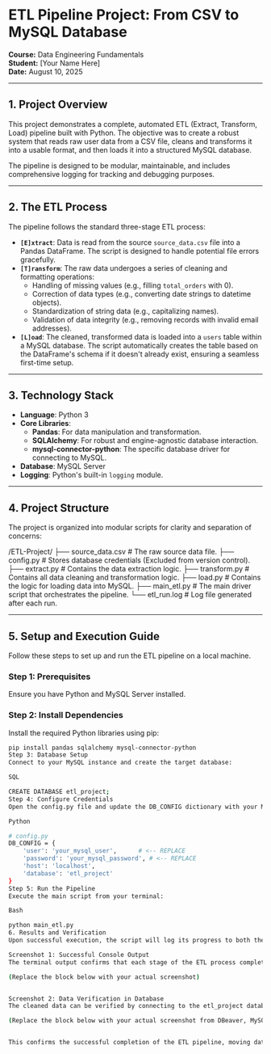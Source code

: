 # ETL Pipeline Project: From CSV to MySQL Database

**Course:** Data Engineering Fundamentals  
**Student:** [Your Name Here]  
**Date:** August 10, 2025

---

## 1. Project Overview

This project demonstrates a complete, automated ETL (Extract, Transform, Load) pipeline built with Python. The objective was to create a robust system that reads raw user data from a CSV file, cleans and transforms it into a usable format, and then loads it into a structured MySQL database.

The pipeline is designed to be modular, maintainable, and includes comprehensive logging for tracking and debugging purposes.

---

## 2. The ETL Process

The pipeline follows the standard three-stage ETL process:

* **`[E]xtract`**: Data is read from the source `source_data.csv` file into a Pandas DataFrame. The script is designed to handle potential file errors gracefully.
* **`[T]ransform`**: The raw data undergoes a series of cleaning and formatting operations:
    * Handling of missing values (e.g., filling `total_orders` with 0).
    * Correction of data types (e.g., converting date strings to datetime objects).
    * Standardization of string data (e.g., capitalizing names).
    * Validation of data integrity (e.g., removing records with invalid email addresses).
* **`[L]oad`**: The cleaned, transformed data is loaded into a `users` table within a MySQL database. The script automatically creates the table based on the DataFrame's schema if it doesn't already exist, ensuring a seamless first-time setup.

---

## 3. Technology Stack

* **Language**: Python 3
* **Core Libraries**:
    * **Pandas**: For data manipulation and transformation.
    * **SQLAlchemy**: For robust and engine-agnostic database interaction.
    * **mysql-connector-python**: The specific database driver for connecting to MySQL.
* **Database**: MySQL Server
* **Logging**: Python's built-in `logging` module.

---

## 4. Project Structure

The project is organized into modular scripts for clarity and separation of concerns:

/ETL-Project/
├── source_data.csv     # The raw source data file.
├── config.py           # Stores database credentials (Excluded from version control).
├── extract.py          # Contains the data extraction logic.
├── transform.py        # Contains all data cleaning and transformation logic.
├── load.py             # Contains the logic for loading data into MySQL.
├── main_etl.py         # The main driver script that orchestrates the pipeline.
└── etl_run.log         # Log file generated after each run.


---

## 5. Setup and Execution Guide

Follow these steps to set up and run the ETL pipeline on a local machine.

### **Step 1: Prerequisites**

Ensure you have Python and MySQL Server installed.

### **Step 2: Install Dependencies**

Install the required Python libraries using pip:
```bash
pip install pandas sqlalchemy mysql-connector-python
Step 3: Database Setup
Connect to your MySQL instance and create the target database:

SQL

CREATE DATABASE etl_project;
Step 4: Configure Credentials
Open the config.py file and update the DB_CONFIG dictionary with your MySQL username and password.

Python

# config.py
DB_CONFIG = {
    'user': 'your_mysql_user',      # <-- REPLACE
    'password': 'your_mysql_password', # <-- REPLACE
    'host': 'localhost',
    'database': 'etl_project'
}
Step 5: Run the Pipeline
Execute the main script from your terminal:

Bash

python main_etl.py
6. Results and Verification
Upon successful execution, the script will log its progress to both the console and the etl_run.log file.

Screenshot 1: Successful Console Output
The terminal output confirms that each stage of the ETL process completed without errors.

(Replace the block below with your actual screenshot)


Screenshot 2: Data Verification in Database
The cleaned data can be verified by connecting to the etl_project database and querying the users table. The table contains 9 rows of validated data, reflecting the transformations applied (e.g., no invalid emails, capitalized names).

(Replace the block below with your actual screenshot from DBeaver, MySQL Workbench, etc.)


This confirms the successful completion of the ETL pipeline, moving data from a raw source file to a clean, structured database table, ready for analysis
